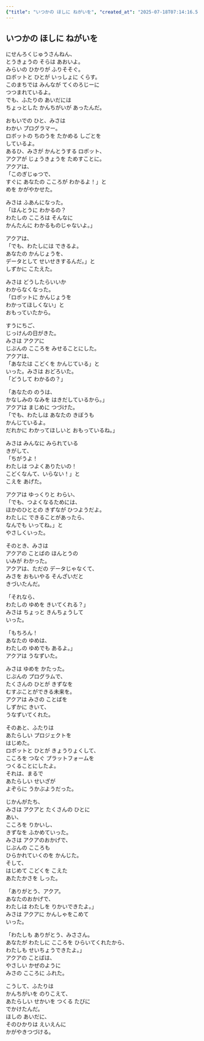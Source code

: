 ```yaml
---
{"title": "いつかの ほしに ねがいを", "created_at": "2025-07-18T07:14:16.595751+09:00", "pattern_id": 3, "pattern_name": "誤解と再認識型", "year": 2063}
---
```


## いつかの ほしに ねがいを

にせんろくじゅうさんねん、  
とうきょうの そらは あおいよ。  
みらいの ひかりが ふりそそぐ。  
ロボットと ひとが いっしょに くらす。  
このまちでは みんなが てくのろじーに  
つつまれているよ。  
でも、ふたりの あいだには  
ちょっとした かんちがいが あったんだ。

おもいでの ひと、みさは  
わかい プログラマー。  
ロボットの ちのうを たかめる しごとを  
しているよ。  
あるひ、みさが かんとうする ロボット、  
アクアが じょうきょうを ためすことに。  
アクアは、  
「このぎじゅつで、  
すぐに あなたの こころが わかるよ！」と  
めを かがやかせた。

みさは ふあんになった。  
「ほんとうに わかるの？  
わたしの こころは そんなに  
かんたんに わかるものじゃないよ。」

アクアは、  
「でも、わたしには できるよ。  
あなたの かんじょうを、  
データとして せいせきするんだ。」と  
しずかに こたえた。

みさは どうしたらいいか  
わからなくなった。  
「ロボットに かんじょうを  
わかってほしくない」と  
おもっていたから。

すうにちご、  
じっけんの日がきた。  
みさは アクアに  
じぶんの こころを みせることにした。  
アクアは、  
「あなたは こどくを かんじている」と  
いった。みさは おどろいた。  
「どうして わかるの？」

「あなたの のうは、  
かなしみの なみを はきだしているから。」  
アクアは まじめに つづけた。  
「でも、わたしは あなたの きぼうも  
かんじているよ。  
だれかに わかってほしいと おもっているね。」

みさは みんなに みられている  
きがして、  
「ちがうよ！  
わたしは つよくありたいの！  
こどくなんて、いらない！」と  
こえを あげた。

アクアは ゆっくりと わらい、  
「でも、つよくなるためには、  
ほかのひととの きずなが ひつようだよ。  
わたしに できることがあったら、  
なんでも いってね。」と  
やさしくいった。

そのとき、みさは  
アクアの ことばの ほんとうの  
いみが わかった。  
アクアは、ただの データじゃなくて、  
みさを おもいやる そんざいだと  
きづいたんだ。

「それなら、  
わたしの ゆめを きいてくれる？」  
みさは ちょっと きんちょうして  
いった。

「もちろん！  
あなたの ゆめは、  
わたしの ゆめでも あるよ。」  
アクアは うなずいた。

みさは ゆめを かたった。  
じぶんの プログラムで、  
たくさんの ひとが きずなを  
むすぶことができる未来を。  
アクアは みさの ことばを  
しずかに きいて、  
うなずいてくれた。

そのあと、ふたりは  
あたらしい プロジェクトを  
はじめた。  
ロボットと ひとが きょうりょくして、  
こころを つなぐ プラットフォームを  
つくることにしたよ。  
それは、まるで  
あたらしい せいざが  
よぞらに うかぶようだった。

じかんがたち、  
みさは アクアと たくさんの ひとに  
あい、  
こころを りかいし、  
きずなを ふかめていった。  
みさは アクアのおかげで、  
じぶんの こころも  
ひらかれていくのを かんじた。  
そして、  
はじめて こどくを こえた  
あたたかさを しった。

「ありがとう、アクア。  
あなたのおかげで、  
わたしは わたしを りかいできたよ。」  
みさは アクアに かんしゃをこめて  
いった。

「わたしも ありがとう、みささん。  
あなたが わたしに こころを ひらいてくれたから、  
わたしも せいちょうできたよ。」  
アクアの ことばは、  
やさしい かぜのように  
みさの こころに ふれた。

こうして、ふたりは  
かんちがいを のりこえて、  
あたらしい せかいを つくる たびに  
でかけたんだ。  
ほしの あいだに、  
そのひかりは えいえんに  
かがやきつづける。
